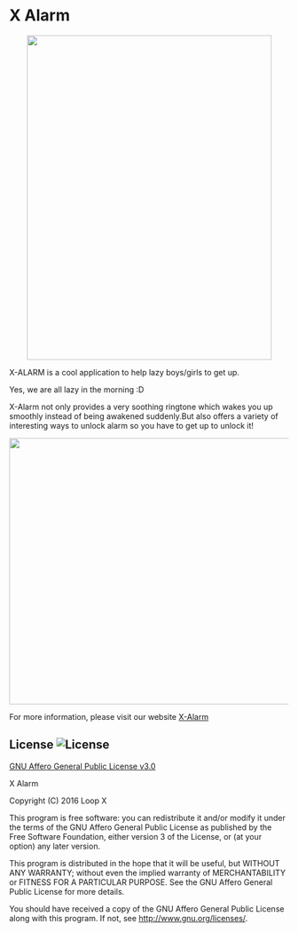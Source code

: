 # X Alarm

<div align="center">
<img src="https://github.com/Loop-X/X-Alarm/blob/master/images/x-alarm-nexus.png"  width="441"  height="585" />
</div>
 
 
X-ALARM is a cool application to help lazy boys/girls to get up.
 
Yes, we are all lazy in the morning :D

X-Alarm not only provides a very soothing ringtone which wakes you up smoothly instead of being awakened suddenly.But also 
offers a variety of interesting ways to unlock alarm so you have to get up to unlock it!


<div align="center">
<img src="https://github.com/Loop-X/X-Alarm/blob/master/images/x-alarm-awesome.jpg"  width="680"  height="480" />
 </div>



For more information, please visit our website [X-Alarm](http://loop-x.github.io/X-Alarm/)


License ![License](https://img.shields.io/badge/license-AGPL%20v3.0-blue.svg)
--------

[GNU Affero General Public License v3.0](https://github.com/Loop-X/X-Alarm/blob/master/LICENSE.txt)

X Alarm 

Copyright (C) 2016  Loop X

This program is free software: you can redistribute it and/or modify
it under the terms of the GNU Affero General Public License as
published by the Free Software Foundation, either version 3 of the
License, or (at your option) any later version.

This program is distributed in the hope that it will be useful,
but WITHOUT ANY WARRANTY; without even the implied warranty of
MERCHANTABILITY or FITNESS FOR A PARTICULAR PURPOSE.  See the
GNU Affero General Public License for more details.

You should have received a copy of the GNU Affero General Public License
along with this program.  If not, see <http://www.gnu.org/licenses/>.


